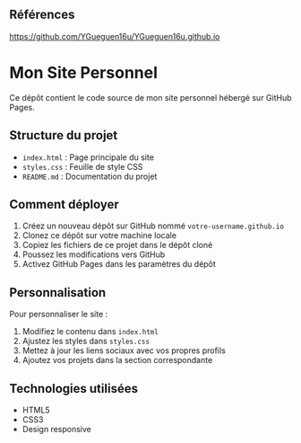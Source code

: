 ## Références

https://github.com/YGueguen16u/YGueguen16u.github.io

# Mon Site Personnel

Ce dépôt contient le code source de mon site personnel hébergé sur GitHub Pages.

## Structure du projet

- `index.html` : Page principale du site
- `styles.css` : Feuille de style CSS
- `README.md` : Documentation du projet

## Comment déployer

1. Créez un nouveau dépôt sur GitHub nommé `votre-username.github.io`
2. Clonez ce dépôt sur votre machine locale
3. Copiez les fichiers de ce projet dans le dépôt cloné
4. Poussez les modifications vers GitHub
5. Activez GitHub Pages dans les paramètres du dépôt

## Personnalisation

Pour personnaliser le site :

1. Modifiez le contenu dans `index.html`
2. Ajustez les styles dans `styles.css`
3. Mettez à jour les liens sociaux avec vos propres profils
4. Ajoutez vos projets dans la section correspondante

## Technologies utilisées

- HTML5
- CSS3
- Design responsive
